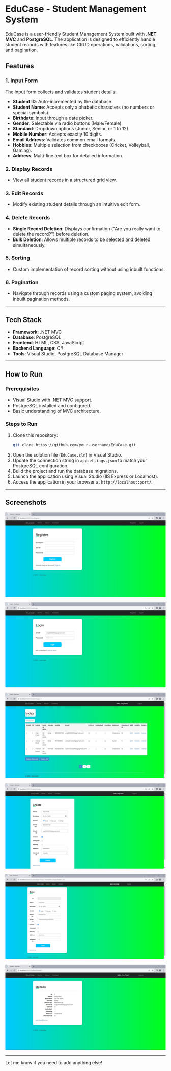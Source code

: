 # EduCase - Student Management System

EduCase is a user-friendly Student Management System built with **.NET MVC** and **PostgreSQL**. The application is designed to efficiently handle student records with features like CRUD operations, validations, sorting, and pagination.

## Features

### 1. Input Form
The input form collects and validates student details:
- **Student ID**: Auto-incremented by the database.
- **Student Name**: Accepts only alphabetic characters (no numbers or special symbols).
- **Birthdate**: Input through a date picker.
- **Gender**: Selectable via radio buttons (Male/Female).
- **Standard**: Dropdown options (Junior, Senior, or 1 to 12).
- **Mobile Number**: Accepts exactly 10 digits.
- **Email Address**: Validates common email formats.
- **Hobbies**: Multiple selection from checkboxes (Cricket, Volleyball, Gaming).
- **Address**: Multi-line text box for detailed information.

### 2. Display Records
- View all student records in a structured grid view.

### 3. Edit Records
- Modify existing student details through an intuitive edit form.

### 4. Delete Records
- **Single Record Deletion**: Displays confirmation ("Are you really want to delete the record?") before deletion.
- **Bulk Deletion**: Allows multiple records to be selected and deleted simultaneously.

### 5. Sorting
- Custom implementation of record sorting without using inbuilt functions.

### 6. Pagination
- Navigate through records using a custom paging system, avoiding inbuilt pagination methods.

---

## Tech Stack
- **Framework**: .NET MVC
- **Database**: PostgreSQL
- **Frontend**: HTML, CSS, JavaScript
- **Backend Language**: C#
- **Tools**: Visual Studio, PostgreSQL Database Manager

---

## How to Run

### Prerequisites
- Visual Studio with .NET MVC support.
- PostgreSQL installed and configured.
- Basic understanding of MVC architecture.

### Steps to Run
1. Clone this repository:
   ```bash
   git clone https://github.com/your-username/EduCase.git
   ```
2. Open the solution file (`EduCase.sln`) in Visual Studio.
3. Update the connection string in `appsettings.json` to match your PostgreSQL configuration.
4. Build the project and run the database migrations.
5. Launch the application using Visual Studio (IIS Express or Localhost).
6. Access the application in your browser at `http://localhost:port/`.

---

## Screenshots
![Register - EduCase](Output/Register.jpg)

![Login - EduCase](Output/Login.jpg)

![Index - EduCase](Output/Index.jpg)

![Create - EduCase](Output/Create.jpg)

![Edit - EduCase](Output/Edit.jpg)

![Details - EduCase](Output/Details.jpg)

---

Let me know if you need to add anything else!
